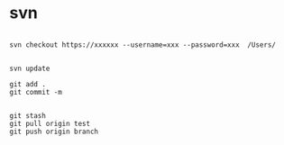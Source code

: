 # svn

```shell

svn checkout https://xxxxxx --username=xxx --password=xxx  /Users/


svn update
```

```
git add .
git commit -m 


git stash 
git pull origin test
git push origin branch
```

